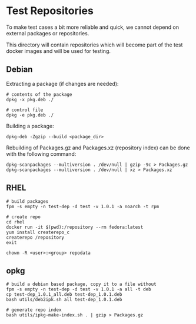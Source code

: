 # Test Repositories

To make test cases a bit more reliable and quick, we cannot depend on external packages or repositories.

This directory will contain repositories which will become part of the test docker images and will be used for testing.

## Debian

Extracting a package (if changes are needed):

    # contents of the package
    dpkg -x pkg.deb ./
    
    # control file
    dpkg -e pkg.deb ./

Building a package:

    dpkg-deb -Zgzip --build <package_dir>

Rebuilding of Packages.gz and Packages.xz (repository index) can be done with the following command:

    dpkg-scanpackages --multiversion . /dev/null | gzip -9c > Packages.gz
    dpkg-scanpackages --multiversion . /dev/null | xz > Packages.xz

## RHEL

    # build packages
    fpm -s empty -n test-dep -d test -v 1.0.1 -a noarch -t rpm
  
    # create repo
    cd rhel
    docker run -it $(pwd):/repository --rm fedora:latest
    yum install createrepo_c
    createrepo /repository
    exit

    chown -R <user>:<group> repodata

## opkg
    # build a debian based package, copy it to a file without 
    fpm -s empty -n test-dep -d test -v 1.0.1 -a all -t deb
    cp test-dep_1.0.1_all.deb test-dep_1.0.1.deb 
    bash utils/deb2ipk.sh all test-dep_1.0.1.deb

    # generate repo index
    bash utils/ipkg-make-index.sh . | gzip > Packages.gz


